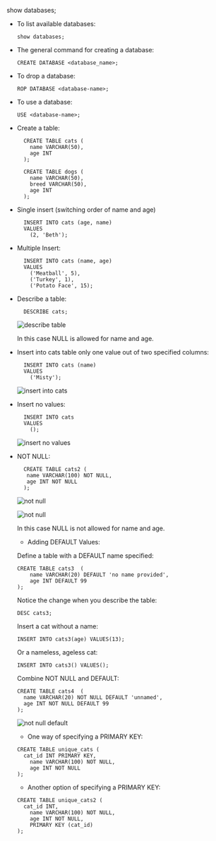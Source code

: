 show databases;

- To list available databases:

  ```
  show databases;
  ```

- The general command for creating a database:

  ```
  CREATE DATABASE <database_name>;
  ```

- To drop a database:

  ```
  ROP DATABASE <database-name>;
  ```

- To use a database:

  ```
  USE <database-name>;
  ```

- Create a table:

  ```
    CREATE TABLE cats (
      name VARCHAR(50),
      age INT
    );

    CREATE TABLE dogs (
      name VARCHAR(50),
      breed VARCHAR(50),
      age INT
    );
  ```

- Single insert (switching order of name and age)

  ```
    INSERT INTO cats (age, name)
    VALUES
      (2, 'Beth');
  ```

- Multiple Insert:

  ```
    INSERT INTO cats (name, age)
    VALUES
      ('Meatball', 5),
      ('Turkey', 1),
      ('Potato Face', 15);
  ```

- Describe a table:

  ```
    DESCRIBE cats;
  ```

  ![describe table](./img/desc-cats-table.png)

  In this case NULL is allowed for name and age.

- Insert into cats table only one value out of two specified columns:

  ```
    INSERT INTO cats (name)
    VALUES
      ('Misty');
  ```

  ![insert into cats](./img/null.png)

- Insert no values:

  ```
    INSERT INTO cats
    VALUES
      ();
  ```

  ![insert no values](./img/null-null.png)

- NOT NULL:

  ```
    CREATE TABLE cats2 (
     name VARCHAR(100) NOT NULL,
     age INT NOT NULL
    );
  ```

  ![not null](./img/not-null.png)

  ![not null](./img/null-not-allowed.png)

  In this case NULL is not allowed for name and age.

  - Adding DEFAULT Values:

  Define a table with a DEFAULT name specified:

  ```
  CREATE TABLE cats3  (
      name VARCHAR(20) DEFAULT 'no name provided',
      age INT DEFAULT 99
  );
  ```

  Notice the change when you describe the table:

  ```
  DESC cats3;
  ```

  Insert a cat without a name:

  ```
  INSERT INTO cats3(age) VALUES(13);
  ```

  Or a nameless, ageless cat:

  ```
  INSERT INTO cats3() VALUES();
  ```

  Combine NOT NULL and DEFAULT:

  ```
  CREATE TABLE cats4  (
    name VARCHAR(20) NOT NULL DEFAULT 'unnamed',
    age INT NOT NULL DEFAULT 99
  );
  ```

  ![not null default](./img/default-value.png)

  - One way of specifying a PRIMARY KEY:

  ```
  CREATE TABLE unique_cats (
    cat_id INT PRIMARY KEY,
      name VARCHAR(100) NOT NULL,
      age INT NOT NULL
  );
  ```

  - Another option of specifying a PRIMARY KEY:

  ```
  CREATE TABLE unique_cats2 (
    cat_id INT,
      name VARCHAR(100) NOT NULL,
      age INT NOT NULL,
      PRIMARY KEY (cat_id)
  );
  ```
